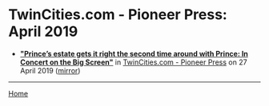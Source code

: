 # TwinCities.com - Pioneer Press: April 2019

 - [**"Prince’s estate gets it right the second time around with Prince: In Concert on the Big Screen"**](https://www.twincities.com/2019/04/27/princes-estate-gets-it-right-the-second-time-around-with-prince-in-concert-on-the-big-screen/) in [TwinCities.com - Pioneer Press](https://www.twincities.com/) on 27 April 2019 ([mirror](https://web.archive.org/web/*/https://www.twincities.com/2019/04/27/princes-estate-gets-it-right-the-second-time-around-with-prince-in-concert-on-the-big-screen/))

----

[Home](./)
